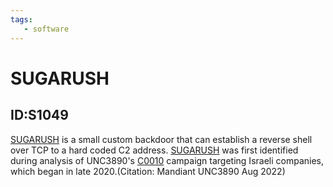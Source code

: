 ```yaml
---
tags:
   - software
---
```

# SUGARUSH
## ID:S1049
[SUGARUSH](/mitre/software/S1049) is a small custom backdoor that can establish a reverse shell over TCP to a hard coded C2 address. [SUGARUSH](/mitre/software/S1049) was first identified during analysis of UNC3890's [C0010](/mitre/campaigns/C0010) campaign targeting Israeli companies, which began in late 2020.(Citation: Mandiant UNC3890 Aug 2022)

